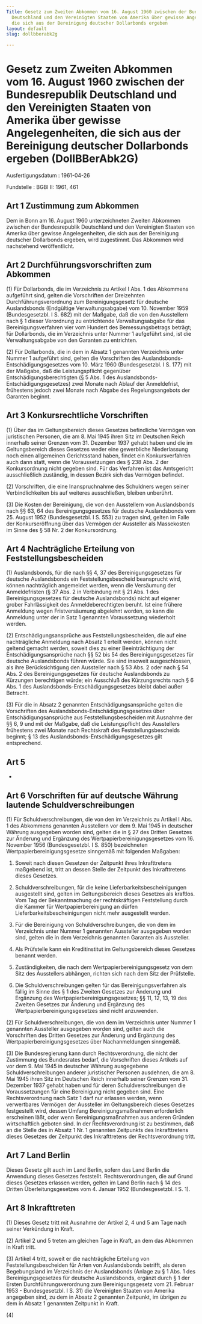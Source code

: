 ```yaml
---
Title: Gesetz zum Zweiten Abkommen vom 16. August 1960 zwischen der Bundesrepublik
  Deutschland und den Vereinigten Staaten von Amerika über gewisse Angelegenheiten,
  die sich aus der Bereinigung deutscher Dollarbonds ergeben
layout: default
slug: dollbberabk2g

---
```


# Gesetz zum Zweiten Abkommen vom 16. August 1960 zwischen der Bundesrepublik Deutschland und den Vereinigten Staaten von Amerika über gewisse Angelegenheiten, die sich aus der Bereinigung deutscher Dollarbonds ergeben (DollBBerAbk2G)

Ausfertigungsdatum
:   1961-04-26

Fundstelle
:   BGBl II: 1961, 461



## Art 1 Zustimmung zum Abkommen

Dem in Bonn am 16. August 1960 unterzeichneten Zweiten Abkommen
zwischen der Bundesrepublik Deutschland und den Vereinigten Staaten
von Amerika über gewisse Angelegenheiten, die sich aus der Bereinigung
deutscher Dollarbonds ergeben, wird zugestimmt. Das Abkommen wird
nachstehend veröffentlicht.


## Art 2 Durchführungsvorschriften zum Abkommen

(1) Für Dollarbonds, die im Verzeichnis zu Artikel I Abs. 1 des
Abkommens aufgeführt sind, gelten die Vorschriften der Dreizehnten
Durchführungsverordnung zum Bereinigungsgesetz für deutsche
Auslandsbonds (Endgültige Verwaltungsabgabe) vom 10. November 1959
(Bundesgesetzbl. I S. 682) mit der Maßgabe, daß die von den
Ausstellern nach § 1 dieser Verordnung zu entrichtende
Verwaltungsabgabe für das Bereinigungsverfahren vier vom Hundert des
Bemessungsbetrags beträgt; für Dollarbonds, die im Verzeichnis unter
Nummer 1 aufgeführt sind, ist die Verwaltungsabgabe von den Garanten
zu entrichten.

(2) Für Dollarbonds, die in dem in Absatz 1 genannten Verzeichnis
unter Nummer 1 aufgeführt sind, gelten die Vorschriften des
Auslandsbonds-Entschädigungsgesetzes vom 10. März 1960
(Bundesgesetzbl. I S. 177) mit der Maßgabe, daß die Leistungspflicht
gegenüber Entschädigungsberechtigten (§ 5 Abs. 1 des Auslandsbonds-
Entschädigungsgesetzes) zwei Monate nach Ablauf der Anmeldefrist,
frühestens jedoch zwei Monate nach Abgabe des Regelungsangebots der
Garanten beginnt.


## Art 3 Konkursrechtliche Vorschriften

(1) Über das im Geltungsbereich dieses Gesetzes befindliche Vermögen
von juristischen Personen, die am 8. Mai 1945 ihren Sitz im Deutschen
Reich innerhalb seiner Grenzen vom 31. Dezember 1937 gehabt haben und
die im Geltungsbereich dieses Gesetzes weder eine gewerbliche
Niederlassung noch einen allgemeinen Gerichtsstand haben, findet ein
Konkursverfahren auch dann statt, wenn die Voraussetzungen des § 238
Abs. 2 der Konkursordnung nicht gegeben sind. Für das Verfahren ist
das Amtsgericht ausschließlich zuständig, in dessen Bezirk sich das
Vermögen befindet.

(2) Vorschriften, die eine Inanspruchnahme des Schuldners wegen seiner
Verbindlichkeiten bis auf weiteres ausschließen, bleiben unberührt.

(3) Die Kosten der Bereinigung, die von den Ausstellern von
Auslandsbonds nach §§ 63, 64 des Bereinigungsgesetzes für deutsche
Auslandsbonds vom 25. August 1952 (Bundesgesetzbl. I S. 553) zu tragen
sind, gelten im Falle der Konkurseröffnung über das Vermögen der
Aussteller als Massekosten im Sinne des § 58 Nr. 2 der Konkursordnung.


## Art 4 Nachträgliche Erteilung von Feststellungsbescheiden

(1) Auslandsbonds, für die nach §§ 4, 37 des Bereinigungsgesetzes für
deutsche Auslandsbonds ein Feststellungsbescheid beansprucht wird,
können nachträglich angemeldet werden, wenn die Versäumung der
Anmeldefristen (§ 37 Abs. 2 in Verbindung mit § 21 Abs. 1 des
Bereinigungsgesetzes für deutsche Auslandsbonds) nicht auf eigener
grober Fahrlässigkeit des Anmeldeberechtigten beruht. Ist eine frühere
Anmeldung wegen Fristversäumung abgelehnt worden, so kann die
Anmeldung unter der in Satz 1 genannten Voraussetzung wiederholt
werden.

(2) Entschädigungsansprüche aus Feststellungsbescheiden, die auf eine
nachträgliche Anmeldung nach Absatz 1 erteilt werden, können nicht
geltend gemacht werden, soweit dies zu einer Beeinträchtigung der
Entschädigungsansprüche nach §§ 52 bis 54 des Bereinigungsgesetzes für
deutsche Auslandsbonds führen würde. Sie sind insoweit ausgeschlossen,
als ihre Berücksichtigung den Aussteller nach § 53 Abs. 2 oder nach §
54 Abs. 2 des Bereinigungsgesetzes für deutsche Auslandsbonds zu
Kürzungen berechtigen würde; ein Ausschluß des Kürzungsrechts nach § 6
Abs. 1 des Auslandsbonds-Entschädigungsgesetzes bleibt dabei außer
Betracht.

(3) Für die in Absatz 2 genannten Entschädigungsansprüche gelten die
Vorschriften des Auslandsbonds-Entschädigungsgesetzes über
Entschädigungsansprüche aus Feststellungsbescheiden mit Ausnahme der
§§ 6, 9 und mit der Maßgabe, daß die Leistungspflicht des Ausstellers
frühestens zwei Monate nach Rechtskraft des Feststellungsbescheids
beginnt; § 13 des Auslandsbonds-Entschädigungsgesetzes gilt
entsprechend.


## Art 5

-


## Art 6 Vorschriften für auf deutsche Währung lautende Schuldverschreibungen

(1) Für Schuldverschreibungen, die von den im Verzeichnis zu Artikel I
Abs. 1 des Abkommens genannten Ausstellern vor dem 9. Mai 1945 in
deutscher Währung ausgegeben worden sind, gelten die in § 27 des
Dritten Gesetzes zur Änderung und Ergänzung des
Wertpapierbereinigungsgesetzes vom 16. November 1956 (Bundesgesetzbl.
I S. 850) bezeichneten Wertpapierbereinigungsgesetze sinngemäß mit
folgenden Maßgaben:

1.  Soweit nach diesen Gesetzen der Zeitpunkt ihres Inkrafttretens
    maßgebend ist, tritt an dessen Stelle der Zeitpunkt des Inkrafttretens
    dieses Gesetzes.


2.  Schuldverschreibungen, für die keine Lieferbarkeitsbescheinigungen
    ausgestellt sind, gelten im Geltungsbereich dieses Gesetzes als
    kraftlos. Vom Tag der Bekanntmachung der rechtskräftigen Feststellung
    durch die Kammer für Wertpapierbereinigung an dürfen
    Lieferbarkeitsbescheinigungen nicht mehr ausgestellt werden.


3.  Für die Bereinigung von Schuldverschreibungen, die von dem im
    Verzeichnis unter Nummer 1 genannten Aussteller ausgegeben worden
    sind, gelten die in dem Verzeichnis genannten Garanten als Aussteller.


4.  Als Prüfstelle kann ein Kreditinstitut im Geltungsbereich dieses
    Gesetzes benannt werden.


5.  Zuständigkeiten, die nach dem Wertpapierbereinigungsgesetz von dem
    Sitz des Ausstellers abhängen, richten sich nach dem Sitz der
    Prüfstelle.


6.  Die Schuldverschreibungen gelten für das Bereinigungsverfahren als
    fällig im Sinne des § 1 des Zweiten Gesetzes zur Änderung und
    Ergänzung des Wertpapierbereinigungsgesetzes; §§ 11, 12, 13, 19 des
    Zweiten Gesetzes zur Änderung und Ergänzung des
    Wertpapierbereinigungsgesetzes sind nicht anzuwenden.




(2) Für Schuldverschreibungen, die von dem im Verzeichnis unter Nummer
1 genannten Aussteller ausgegeben worden sind, gelten auch die
Vorschriften des Dritten Gesetzes zur Änderung und Ergänzung des
Wertpapierbereinigungsgesetzes über Nachanmeldungen sinngemäß.

(3) Die Bundesregierung kann durch Rechtsverordnung, die nicht der
Zustimmung des Bundesrates bedarf, die Vorschriften dieses Artikels
auf vor dem 9. Mai 1945 in deutscher Währung ausgegebene
Schuldverschreibungen anderer juristischer Personen ausdehnen, die am
8\. Mai 1945 ihren Sitz im Deutschen Reich innerhalb seiner Grenzen vom
31\. Dezember 1937 gehabt haben und für deren Schuldverschreibungen die
Voraussetzungen für eine Bereinigung nicht gegeben sind. Eine
Rechtsverordnung nach Satz 1 darf nur erlassen werden, wenn
verwertbares Vermögen der Aussteller im Geltungsbereich dieses
Gesetzes festgestellt wird, dessen Umfang Bereinigungsmaßnahmen
erforderlich erscheinen läßt, oder wenn Bereinigungsmaßnahmen aus
anderen Gründen wirtschaftlich geboten sind. In der Rechtsverordnung
ist zu bestimmen, daß an die Stelle des in Absatz 1 Nr. 1 genannten
Zeitpunkts des Inkrafttretens dieses Gesetzes der Zeitpunkt des
Inkrafttretens der Rechtsverordnung tritt.


## Art 7 Land Berlin

Dieses Gesetz gilt auch im Land Berlin, sofern das Land Berlin die
Anwendung dieses Gesetzes feststellt. Rechtsverordnungen, die auf
Grund dieses Gesetzes erlassen werden, gelten im Land Berlin nach § 14
des Dritten Überleitungsgesetzes vom 4. Januar 1952 (Bundesgesetzbl. I
S. 1).


## Art 8 Inkrafttreten

(1) Dieses Gesetz tritt mit Ausnahme der Artikel 2, 4 und 5 am Tage
nach seiner Verkündung in Kraft.

(2) Artikel 2 und 5 treten am gleichen Tage in Kraft, an dem das
Abkommen in Kraft tritt.

(3) Artikel 4 tritt, soweit er die nachträgliche Erteilung von
Feststellungsbescheiden für Arten von Auslandsbonds betrifft, als
deren Begebungsland im Verzeichnis der Auslandsbonds (Anlage zu § 1
Abs. 1 des Bereinigungsgesetzes für deutsche Auslandsbonds, ergänzt
durch § 1 der Ersten Durchführungsverordnung zum Bereinigungsgesetz
vom 21. Februar 1953 - Bundesgesetzbl. I S. 31) die Vereinigten
Staaten von Amerika angegeben sind, zu dem in Absatz 2 genannten
Zeitpunkt, im übrigen zu dem in Absatz 1 genannten Zeitpunkt in Kraft.

(4)

